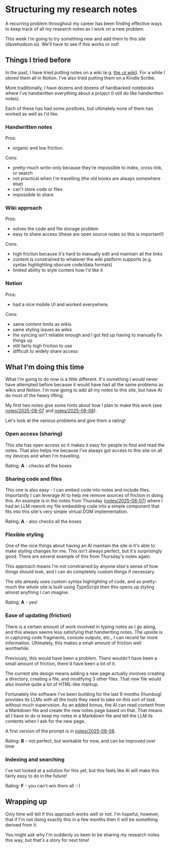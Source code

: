 # Structuring my research notes

A recurring problem throughout my career has been finding effective ways to keep track of all my research notes
as I work on a new problem.

This week I'm going to try something new and add them to this site (davehudson.io).  We'll have to see if this
works or not!

## Things I tried before

In the past, I have tried putting notes on a wiki (e.g.
[the `c8` wiki](https://github.com/dave-hudson/c8/wiki/Dev-Notes)).  For a while I stored them all in Notion.
I've also tried putting them on a Kindle Scribe.

More traditionally, I have dozens and dozens of hardbacked notebooks where I've handwritten everything about a
project (I still do like handwritten notes).

Each of these has had some positives, but ultimately none of them has worked as well as I'd like.

### Handwritten notes

Pros:

- organic and low friction.

Cons:
- pretty-much write-only because they're impossible to index, cross-link, or search
- not practical when I'm travelling (the old books are always somewhere else)
- can't store code or files
- impossible to share

### Wiki approach

Pros:

- solves the code and file storage problem
- easy to share access (these are open source notes so this is important!)

Cons:

- high friction because it's hard to manually edit and maintain all the links
- content is constrained to whatever the wiki platform supports (e.g. syntax highlighting obscure code/data formats)
- limited ability to style content how I'd like it

### Notion

Pros:

- had a nice mobile UI and worked everywhere.

Cons:

- same content limits as wikis
- same styling issues as wikis
- the syncing isn't reliable enough and I got fed up having to manually fix things up
- still fairly high friction to use
- difficult to widely share access

## What I'm doing this time

What I'm going to do now is a little different.  It's something I would never have attempted before because
it would have had all the same problems as wikis and Notion.  I'm now going to add all my notes to this
site, but have AI do most of the heavy lifting.

My first two notes give some hints about how I plan to make this work (see
[notes/2025-08-07](notes/2025-08-07) and [notes/2025-08-08](notes/2025-08-08)).

Let's look at the various problems and give them a rating!

### Open access (sharing)

This site has open access so it makes it easy for people to find and read the notes.  That also helps me because
I've always got access to this site on all my devices and when I'm travelling.

Rating: **A** - checks all the boxes

### Sharing code and files

This one is also easy - I can embed code into notes and include files.  Importantly I can leverage AI to help
me remove sources of friction in doing this.  An example is in the notes from Thursday
([notes/2025-08-07](notes/2025-08-07)) where I had an LLM rework my file embedding code into a simple component
that fits into this site's very simple virtual DOM implementation.

Rating: **A** - also checks all the boxes

### Flexible styling

One of the nice things about having an AI maintain the site is it's able to make styling changes for me.  This
isn't always perfect, but it's surprisingly good.  There are several example of this from Thursday's notes again.

This approach means I'm not constrained by anyone else's sense of how things should look, and I can do completely
custom things if necessary.

The site already uses custom syntax highlighting of code, and as pretty-much the whole site is built using
TypeScript then this opens up styling almost anything I can imagine.

Rating: **A** - yes!

### Ease of updating (friction)

There is a certain amount of work involved in typing notes as I go along, and this always seems less satisfying
that handwriting notes.  The upside is in capturing code fragments, console outputs, etc., I can record
far more information.  Ultimately, this makes a small amount of friction well worthwhile.

Previously, this would have been a problem.  There wouldn't have been a small amount of friction, there'd have
been a lot of it.

The current site design means adding a new page actually involves creating a directory,
creating a file, and modifying 3 other files.  That new file would also involve quite a lot of HTML-like markup.

Fortunately the software I've been building for the last 9 months (Humbug) provides its LLMs with all the tools
they need to take on this sort of task without much supervision.  As an added bonus, the AI can read content
from a Markdown file and create the new notes page based on that.  That means all I have to do is keep my notes
in a Markdown file and tell the LLM its contents when I ask for the new page.

A first version of the prompt is in [notes/2025-08-08](notes/2025-08-08).

Rating: **B** - not perfect, but workable for now, and can be improved over time

### Indexing and searching

I've not looked at a solution for this yet, but this feels like AI will make this fairly easy to do in the
future!

Rating: **F** - you can't win them all :-)

## Wrapping up

Only time will tell if this approach works well or not.  I'm hopeful, however, that if I'm not doing exactly
this in a few months then it will be something derived from it.

You might ask why I'm suddenly so keen to be sharing my research notes this way, but that's a story for next time!
